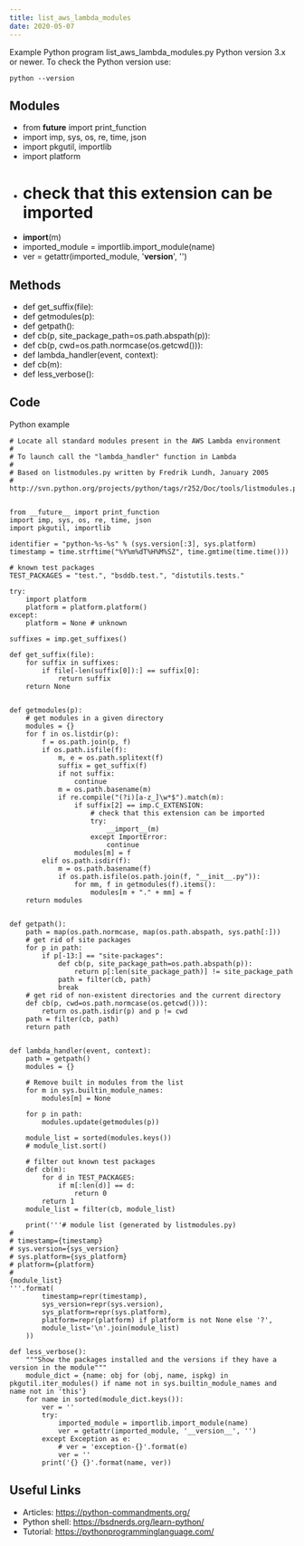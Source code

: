 ```yaml
---
title: list_aws_lambda_modules
date: 2020-05-07
---
```

Example Python program list_aws_lambda_modules.py
Python version 3.x or newer.
To check the Python version use:

    python --version

## Modules

* from __future__ import print_function
* import imp, sys, os, re, time, json
* import pkgutil, importlib
* import platform
* # check that this extension can be imported
* __import__(m)
* imported_module = importlib.import_module(name)
* ver = getattr(imported_module, '__version__', '')

## Methods

* def get_suffix(file):
* def getmodules(p):
* def getpath():
* def cb(p, site_package_path=os.path.abspath(p)):
* def cb(p, cwd=os.path.normcase(os.getcwd())):
* def lambda_handler(event, context):
* def cb(m):
* def less_verbose():

## Code

Python example

    # Locate all standard modules present in the AWS Lambda environment
    #
    # To launch call the "lambda_handler" function in Lambda
    #
    # Based on listmodules.py written by Fredrik Lundh, January 2005
    # http://svn.python.org/projects/python/tags/r252/Doc/tools/listmodules.py
    
    
    from __future__ import print_function
    import imp, sys, os, re, time, json
    import pkgutil, importlib
    
    identifier = "python-%s-%s" % (sys.version[:3], sys.platform)
    timestamp = time.strftime("%Y%m%dT%H%M%SZ", time.gmtime(time.time()))
    
    # known test packages
    TEST_PACKAGES = "test.", "bsddb.test.", "distutils.tests."
    
    try:
        import platform
        platform = platform.platform()
    except:
        platform = None # unknown
    
    suffixes = imp.get_suffixes()
    
    def get_suffix(file):
        for suffix in suffixes:
            if file[-len(suffix[0]):] == suffix[0]:
                return suffix
        return None
    
    
    def getmodules(p):
        # get modules in a given directory
        modules = {}
        for f in os.listdir(p):
            f = os.path.join(p, f)
            if os.path.isfile(f):
                m, e = os.path.splitext(f)
                suffix = get_suffix(f)
                if not suffix:
                    continue
                m = os.path.basename(m)
                if re.compile("(?i)[a-z_]\w*$").match(m):
                    if suffix[2] == imp.C_EXTENSION:
                        # check that this extension can be imported
                        try:
                            __import__(m)
                        except ImportError:
                            continue
                    modules[m] = f
            elif os.path.isdir(f):
                m = os.path.basename(f)
                if os.path.isfile(os.path.join(f, "__init__.py")):
                    for mm, f in getmodules(f).items():
                        modules[m + "." + mm] = f
        return modules
    
    
    def getpath():
        path = map(os.path.normcase, map(os.path.abspath, sys.path[:]))
        # get rid of site packages
        for p in path:
            if p[-13:] == "site-packages":
                def cb(p, site_package_path=os.path.abspath(p)):
                    return p[:len(site_package_path)] != site_package_path
                path = filter(cb, path)
                break
        # get rid of non-existent directories and the current directory
        def cb(p, cwd=os.path.normcase(os.getcwd())):
            return os.path.isdir(p) and p != cwd
        path = filter(cb, path)
        return path
    
    
    def lambda_handler(event, context):
        path = getpath()
        modules = {}
    
        # Remove built in modules from the list
        for m in sys.builtin_module_names:
            modules[m] = None
    
        for p in path:
            modules.update(getmodules(p))
    
        module_list = sorted(modules.keys())
        # module_list.sort()
    
        # filter out known test packages
        def cb(m):
            for d in TEST_PACKAGES:
                if m[:len(d)] == d:
                    return 0
            return 1
        module_list = filter(cb, module_list)
    
        print('''# module list (generated by listmodules.py)
    #
    # timestamp={timestamp}
    # sys.version={sys_version}
    # sys.platform={sys_platform}
    # platform={platform}
    #
    {module_list}
    '''.format(
            timestamp=repr(timestamp),
            sys_version=repr(sys.version),
            sys_platform=repr(sys.platform),
            platform=repr(platform) if platform is not None else '?',
            module_list='\n'.join(module_list)
        ))
    
    def less_verbose():
        """Show the packages installed and the versions if they have a version in the module"""
        module_dict = {name: obj for (obj, name, ispkg) in pkgutil.iter_modules() if name not in sys.builtin_module_names and name not in 'this'}
        for name in sorted(module_dict.keys()):
            ver = ''
            try:
                imported_module = importlib.import_module(name)
                ver = getattr(imported_module, '__version__', '')
            except Exception as e:
                # ver = 'exception-{}'.format(e)
                ver = ''
            print('{} {}'.format(name, ver))
    

## Useful Links

- Articles: https://python-commandments.org/
- Python shell: https://bsdnerds.org/learn-python/
- Tutorial: https://pythonprogramminglanguage.com/
